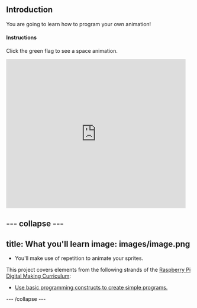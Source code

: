 ## Introduction

You are going to learn how to program your own animation!

#### Instructions

Click the green flag to see a space animation.

<div class="scratch-preview">
  <iframe allowtransparency="true" width="485" height="402" src="https://scratch.mit.edu/projects/embed/26818098/?autostart=false" frameborder="0"></iframe>
</div>


--- collapse ---
---
title: What you'll learn
image: images/image.png
---

+ You'll make use of repetition to animate your sprites.

This project covers elements from the following strands of the [Raspberry Pi Digital Making Curriculum](http://rpf.io/curriculum):

+ [Use basic programming constructs to create simple programs.](https://www.raspberrypi.org/curriculum/programming/creator)

--- /collapse ---
